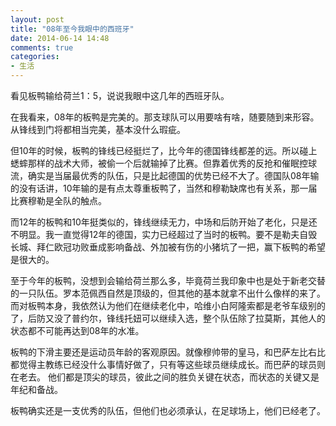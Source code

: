 ```yaml
---
layout: post
title: "08年至今我眼中的西班牙"
date: 2014-06-14 14:48
comments: true
categories:
- 生活
---
```


看见板鸭输给荷兰1：5，说说我眼中这几年的西班牙队。

在我看来，08年的板鸭是完美的。那支球队可以用要啥有啥，随要随到来形容。
从锋线到门将都相当完美，基本没什么瑕疵。

但10年的时候，板鸭的锋线已经挺烂了，比今年的德国锋线都差的远。所以碰上蟋蟀那样的战术大师，被偷一个后就输掉了比赛。但靠着优秀的反抢和催眠控球流，确实是当届最优秀的队伍，只是比起德国的优势已经不大了。德国队08年输的没有话讲，10年输的是有点太尊重板鸭了，当然和穆勒缺席也有关系，那一届比赛穆勒是全队的触点。

而12年的板鸭和10年挺类似的，锋线继续无力，中场和后防开始了老化，只是还不明显。我一直觉得12年的德国，实力已经超过了当时的板鸭。要不是勒夫自毁长城、拜仁欧冠功败垂成影响备战、外加被有伤的小猪坑了一把，赢下板鸭的希望是很大的。

至于今年的板鸭，没想到会输给荷兰那么多，毕竟荷兰我印象中也是处于新老交替的一只队伍。罗本范佩西自然是顶级的，但其他的基本就拿不出什么像样的来了。而对板鸭本身，我依然认为他们在继续老化中，哈维小白阿隆索都是老爷车级别的了，后防又没了普约尔，锋线托妞可以继续入选，整个队伍除了拉莫斯，其他人的状态都不可能再达到08年的水准。

板鸭的下滑主要还是运动员年龄的客观原因。就像穆帅带的皇马，和巴萨左比右比都觉得主教练已经没什么事情好做了，只有等这些球员继续成长。而巴萨的球员则在老去。
他们都是顶尖的球员，彼此之间的胜负关键在状态，而状态的关键又是年纪和备战。

板鸭确实还是一支优秀的队伍，但他们也必须承认，在足球场上，他们已经老了。
